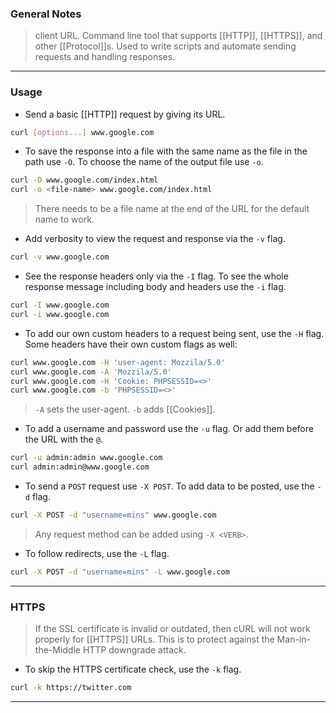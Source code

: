 
### General Notes

> client URL.
> Command line tool that supports [[HTTP]], [[HTTPS]], and other [[Protocol]]s.
> Used to write scripts and automate sending requests and handling responses.

---

### Usage

* Send a basic [[HTTP]] request by giving its URL.
```bash
curl [options...] www.google.com
```

* To save the response into a file with the same name as the file in the path use `-O`. To choose the name of the output file use `-o`.
```bash
curl -O www.google.com/index.html
curl -o <file-name> www.google.com/index.html
```
> There needs to be a file name at the end of the URL for the default name to work.

* Add verbosity to view the request and response via the `-v` flag.
```bash
curl -v www.google.com
```

* See the response headers only via the `-I` flag. To see the whole response message including body and headers use the `-i` flag.
```bash
curl -I www.google.com
curl -i www.google.com
```

* To add our own custom headers to a request being sent, use the `-H` flag. Some headers have their own custom flags as well:
```bash
curl www.google.com -H 'user-agent: Mozzila/5.0'
curl www.google.com -A 'Mozzila/5.0'
curl www.google.com -H 'Cookie: PHPSESSID=<>'
curl www.google.com -b 'PHPSESSID=<>'
```
> `-A` sets the user-agent.
> `-b` adds [[Cookies]].

* To add a username and password use the `-u` flag. Or add them before the URL with the `@`.
```bash
curl -u admin:admin www.google.com
curl admin:admin@www.google.com
```

* To send a `POST` request use `-X POST`. To add data to be posted, use the `-d` flag.
```bash
curl -X POST -d "username=mins" www.google.com
```
> Any request method can be added using `-X <VERB>`.

* To follow redirects, use the `-L` flag.
```bash
curl -X POST -d "username=mins" -L www.google.com
```

---
### HTTPS

>If the SSL certificate is invalid or outdated, then cURL will not work properly for [[HTTPS]] URLs.
>This is to protect against the Man-in-the-Middle HTTP downgrade attack.

* To skip the HTTPS certificate check, use the `-k` flag.
```bash
curl -k https://twitter.com
```

---

